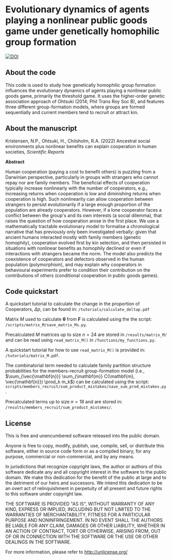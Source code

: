 # Evolutionary dynamics of agents playing a nonlinear public goods game under genetically homophilic group formation

[![DOI](https://zenodo.org/badge/443937530.svg)](https://zenodo.org/badge/latestdoi/443937530)

## About the code

This code is used to study how genetically homophilic group formation influences the evolutionary dynamics of agents playing a nonlinear public goods game, primarily the threshold game. It uses the higher-order genetic association approach of Ohtsuki (2014; Phil Trans Roy Soc B), and features three different group-formation models, where groups are formed sequentially and current members tend to recruit or attract kin.

## About the manuscript

Kristensen, N.P., Ohtsuki, H., Chilsholm, R.A. (2022) Ancestral social environments plus nonlinear benefits can explain cooperation in human societies, *Scientific Reports*

**Abstract**

Human cooperation (paying a cost to benefit others) is puzzling from a Darwinian perspective,
particularly in groups with strangers who cannot repay nor are family members. The beneficial effects
of cooperation typically increase nonlinearly with the number of cooperators, e.g., increasing returns
when cooperation is low and diminishing returns when cooperation is high. Such nonlinearity can
allow cooperation between strangers to persist evolutionarily if a large enough proportion of the
population are already cooperators. However, if a lone cooperator faces a conflict between the group's
and its own interests (a social dilemma), that raises the question of how cooperation arose in the first
place. We use a mathematically tractable evolutionary model to formalise a chronological narrative
that has previously only been investigated verbally: given that ancient humans interacted mostly with
family members (genetic homophily), cooperation evolved first by kin selection, and then persisted
in situations with nonlinear benefits as homophily declined or even if interactions with strangers
became the norm. The model also predicts the coexistence of cooperators and defectors observed in
the human population (polymorphism), and may explain why cooperators in behavioural experiments
prefer to condition their contribution on the contributions of others (conditional cooperation in public
goods games).

## Code quickstart

A quickstart tutorial to calculate the change in the proportion of Cooperators, $\Delta p$, can be found in: `/tutorials/calculate_deltap.pdf`

Matrix $M$ used to calculate $\boldsymbol{\theta}$ from $\mathbf{F}$ is calculated using the the script:
`/scripts/matrix_M/save_matrix_Ms.py`.

Precalculated $M$ matrices up to size $n=24$ are stored in `/results/matrix_M/`
and can be read using `read_matrix_M()` in `/functions/my_functions.py`.

A quickstart tutorial for how to use `read_matrix_M()` is provided in:
`/tutorials/matrix_M.pdf`.

The combinatorial term needed to calculate family partition structure probabilities for the members-recruit
group-formation model (i.e., $\sum_{\vec{\mathbf{n}}} \sum_{\mathbf{m}} C(\mathbf{m}, \vec{\mathbf{n}}) \prod_k m_k$)
can be calculated using the script: 
`scripts/members_recruit/sum_product_mistakes/save_sum_prod_mistakes.py`.

Precalculated terms up to size $n=18$ and are stored in:
`/results/members_recruit/sum_product_mistakes/`.

## License

This is free and unencumbered software released into the public domain.

Anyone is free to copy, modify, publish, use, compile, sell, or distribute this software, either in source code form or as a compiled binary, for any purpose, commercial or non-commercial, and by any means.

In jurisdictions that recognize copyright laws, the author or authors of this software dedicate any and all copyright interest in the software to the public domain. We make this dedication for the benefit of the public at large and to the detriment of our heirs and successors. We intend this dedication to be an overt act of relinquishment in perpetuity of all present and future rights to this software under copyright law.

THE SOFTWARE IS PROVIDED "AS IS", WITHOUT WARRANTY OF ANY KIND, EXPRESS OR IMPLIED, INCLUDING BUT NOT LIMITED TO THE WARRANTIES OF MERCHANTABILITY, FITNESS FOR A PARTICULAR PURPOSE AND NONINFRINGEMENT. IN NO EVENT SHALL THE AUTHORS BE LIABLE FOR ANY CLAIM, DAMAGES OR OTHER LIABILITY, WHETHER IN AN ACTION OF CONTRACT, TORT OR OTHERWISE, ARISING FROM, OUT OF OR IN CONNECTION WITH THE SOFTWARE OR THE USE OR OTHER DEALINGS IN THE SOFTWARE.

For more information, please refer to <http://unlicense.org/>
